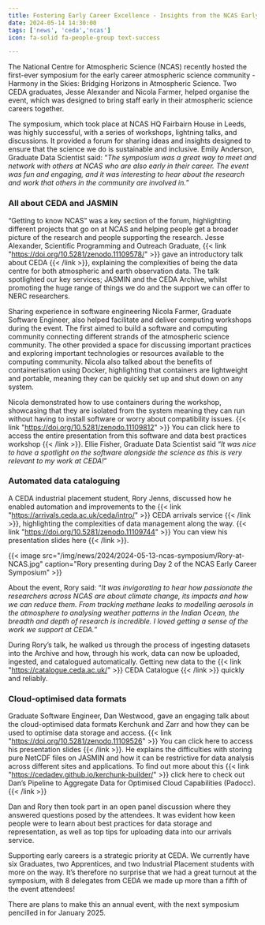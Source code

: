 ```yaml
---
title: Fostering Early Career Excellence - Insights from the NCAS Early Career Symposium
date: 2024-05-14 14:30:00
tags: ['news', 'ceda','ncas']
icon: fa-solid fa-people-group text-success

---
```


The National Centre for Atmospheric Science (NCAS) recently hosted the first-ever symposium for the early career atmospheric science community - Harmony in the Skies: Bridging Horizons in Atmospheric Science. Two CEDA graduates, Jesse Alexander and Nicola Farmer, helped organise the event, which was designed to bring staff early in their atmospheric science careers together.

The symposium, which took place at NCAS HQ Fairbairn House in Leeds, was highly successful, with a series of workshops, lightning talks, and discussions. It provided a forum for sharing ideas and insights designed to ensure that the science we do is sustainable and inclusive. Emily Anderson, Graduate Data Scientist said: “*The symposium was a great way to meet and network with others at NCAS who are also early in their career. The event was fun and engaging, and it was interesting to hear about the research and work that others in the community are involved in.*”

### All about CEDA and JASMIN

“Getting to know NCAS” was a key section of the forum, highlighting different projects that go on at NCAS and helping people get a broader picture of the research and people supporting the research. Jesse Alexander, Scientific Programming and Outreach Graduate, {{< link "https://doi.org/10.5281/zenodo.11109578/" >}} gave an introductory talk about CEDA {{< /link >}}, explaining the complexities of being the data centre for both atmospheric and earth observation data. The talk spotlighted our key services; JASMIN and the CEDA Archive, whilst promoting the huge range of things we do and the support we can offer to NERC researchers.

Sharing experience in software engineering
Nicola Farmer, Graduate Software Engineer, also helped facilitate and deliver computing workshops during the event. The first aimed to build a software and computing community connecting different strands of the atmospheric science community. The other provided a space for discussing important practices and exploring important technologies or resources available to the computing community. Nicola also talked about the benefits of containerisation using Docker, highlighting that containers are lightweight and portable, meaning they can be quickly set up and shut down on any system.

Nicola demonstrated how to use containers during the workshop, showcasing that they are isolated from the system meaning they can run without having to install software or worry about compatibility issues. {{< link "https://doi.org/10.5281/zenodo.11109812" >}} You can click here to access the entire presentation from this software and data best practices workshop {{< /link >}}. Ellie Fisher, Graduate Data Scientist said “*It was nice to have a spotlight on the software alongside the science as this is very relevant to my work at CEDA!*”

### Automated data cataloguing

A CEDA industrial placement student, Rory Jenns, discussed how he enabled automation and improvements to the {{< link "https://arrivals.ceda.ac.uk/ceda/intro/" >}} CEDA arrivals service {{< /link >}}, highlighting the complexities of data management along the way. {{< link "https://doi.org/10.5281/zenodo.11109744" >}} You can view his presentation slides here {{< /link >}}.

{{< image src="/img/news/2024/2024-05-13-ncas-symposium/Rory-at-NCAS.jpg" caption="Rory presenting during Day 2 of the NCAS Early Career Symposium" >}}

About the event, Rory said: “*It was invigorating to hear how passionate the researchers across NCAS are about climate change, its impacts and how we can reduce them. From tracking methane leaks to modelling aerosols in the atmosphere to analysing weather patterns in the Indian Ocean, the breadth and depth of research is incredible. I loved getting a sense of the work we support at CEDA.*”

During Rory’s talk, he walked us through the process of ingesting datasets into the Archive and how, through his work, data can now be uploaded, ingested, and catalogued automatically. Getting new data to the {{< link "https://catalogue.ceda.ac.uk/" >}} CEDA Catalogue {{< /link >}} quickly and reliably.

### Cloud-optimised data formats

Graduate Software Engineer, Dan Westwood, gave an engaging talk about the cloud-optimised data formats Kerchunk and Zarr and how they can be used to optimise data storage and access. {{< link "https://doi.org/10.5281/zenodo.11109526" >}} You can click here to access his presentation slides {{< /link >}}. He explains the difficulties with storing pure NetCDF files on JASMIN and how it can be restrictive for data analysis across different sites and applications. To find out more about this {{< link "https://cedadev.github.io/kerchunk-builder/" >}} click here to check out Dan’s Pipeline to Aggregate Data for Optimised Cloud Capabilities (Padocc). {{< /link >}}

Dan and Rory then took part in an open panel discussion where they answered questions posed by the attendees. It was evident how keen people were to learn about best practices for data storage and representation, as well as top tips for uploading data into our arrivals service. 

Supporting early careers is a strategic priority at CEDA. We currently have six Graduates, two Apprentices, and two Industrial Placement students with more on the way. It’s therefore no surprise that we had a great turnout at the symposium, with 8 delegates from CEDA we made up more than a fifth of the event attendees!


There are plans to make this an annual event, with the next symposium pencilled in for January 2025.
